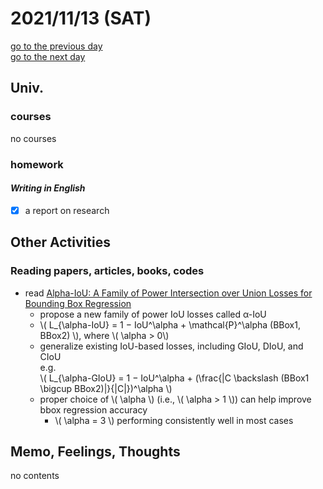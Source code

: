 # 2021/11/13 (SAT)

<div class="date_jumper">
  <a class="link_wrapper" href="./12th.md"><div class="button">go to the previous day</div></a>
  <a class="link_wrapper" href="./14th.md"><div class="button">go to the next day</div></a>
</div>

## Univ.
### courses
no courses

### homework
#### *Writing in English*
- [x] a report on research

## Other Activities
### Reading papers, articles, books, codes
- read [Alpha-IoU: A Family of Power Intersection over Union Losses for Bounding Box Regression](https://paperswithcode.com/paper/alpha-iou-a-family-of-power-intersection-over)
  - propose a new family of power IoU losses called α-IoU
  - \\( L_{\alpha-IoU} = 1 − IoU^\alpha + \mathcal{P}^\alpha (BBox1, BBox2) \\), where \\( \alpha > 0\\)
  - generalize existing IoU-based losses, including GIoU, DIoU, and CIoU  
    e.g.  
    \\( L_{\alpha-GIoU} = 1 − IoU^\alpha + (\frac{|C \backslash (BBox1 \bigcup BBox2)|}{|C|})^\alpha \\)  
  - proper choice of \\( \alpha \\) (i.e., \\( \alpha > 1 \\)) can help improve bbox regression accuracy
    - \\( \alpha = 3 \\) performing consistently well in most cases

## Memo, Feelings, Thoughts
no contents
